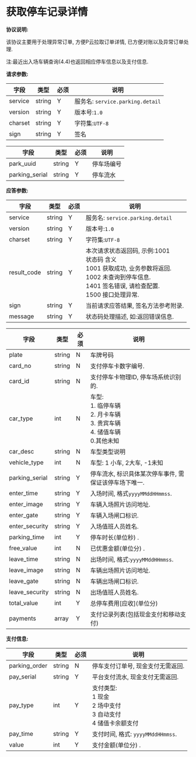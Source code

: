# 获取停车记录详情

**协议说明:**

该协议主要用于处理异常订单, 方便P云拉取订单详情, 已方便对账以及异常订单处理.

注:最近出入场车辆查询(4.4)也返回相应停车信息以及支付信息.

**请求参数:**

| 字段 | 类型 | 必须 | 说明|
| --- | --- | --- | --- |
| service | string | Y | 服务名: `service.parking.detail` |
| version | string | Y | 版本号:`1.0`|
| charset | string | Y | 字符集:`UTF-8`|
| sign | string | Y | 签名|

| 字段 | 类型 | 必须 | 说明|
| --- | --- | --- | --- |
| park_uuid | string | Y | 停车场编号 |
| parking_serial | string | Y | 停车流水 |

**应答参数:**

| 字段 | 类型 | 必须 | 说明|
| --- | --- | --- | --- |
| service | string | Y | 服务名: `service.parking.detail`|
| version | string | Y | 版本号:`1.0`|
| charset | string | Y | 字符集:`UTF-8`|
| result_code | string | Y | 本次请求状态返回码, 示例:1001<br/>状态码  含义<br/>1001  获取成功, 业务参数将返回.<br/>1002  未查询到停车信息.<br/>1401  签名错误, 请检查配置.<br/>1500  接口处理异常. |
| sign | string | Y | 当前请求应答结果, 签名方法参考附录. |
| message | string | Y | 状态码处理描述, 如:返回错误信息. |

| 字段 | 类型 | 必须 | 说明|
| --- | --- | --- | --- |
| plate | string | N | 车牌号码 |
| card_no | string | N | 支付停车卡数字编号. |
| card_id | string | N | 支付停车卡物理ID, 停车场系统识别的. |
| car_type | int | N | 车型:<br/>1. 临停车辆<br/>2. 月卡车辆<br/>3. 贵宾车辆<br/>4. 储值车辆<br/>0.其他未知 |
| car_desc | string | N | 车型类型说明 |
| vehicle_type | int | N | 车型: 1 小车, 2大车, -1未知 |
| parking_serial | string | Y | 停车流水, 标识具体某次停车事件, 需保证该停车场下唯一. |
| enter_time | string | Y | 入场时间, 格式`yyyyMMddHHmmss`. |
| enter_image | string | Y | 车辆入场照片访问地址. |
| enter_gate | string | Y | 车辆入场闸口标识. |
| enter_security | string | Y | 入场值班人员姓名. |
| parking_time | int | Y | 停车时长(单位秒) . |
| free_value | int | N | 已优惠金额(单位分) . |
| leave_time | string | N | 出场时间, 格式:`yyyyMMddHHmmss`. |
| leave_image | string | N | 车辆出场照片访问地址. |
| leave_gate | string | N | 车辆出场闸口标识. |
| leave_security | string | N | 出场值班人员姓名. |
| total_value | int | Y | 总停车费用[应收]\(单位分\) |
| payments | array | Y | 支付记录列表(包括现金支付和移动支付) |

**支付信息:**

| 字段 | 类型 | 必须 | 说明|
| --- | --- | --- | --- |
| parking_order | string | N | 停车支付订单号, 现金支付无需返回. |
| pay_serial | string | Y | 平台支付流水, 现金支付无需返回. |
| pay_type | int | Y | 支付类型: <br/>1 现金<br/>2 场中支付<br/>3 自动支付<br/>4 储值卡余额支付 |
| pay_time | string | Y | 支付时间, 格式: `yyyyMMddHHmmss`. |
| value | int | Y | 支付金额(单位分) . |
